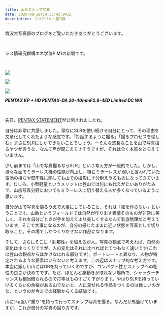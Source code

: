 ```yaml
---
title: 山岳スナップ写真
date: 2020-08-18T14:35:43.943Z
description: ブログリレー第9弾
---
```

筑波大写真部のブログをご覧いただきありがとうございます。

<br/>

シス情研究群構エネ学位P M1の新堀です。

<br/>

![](/img/山岳スナップ写真-3-.jpg)

![](/img/山岳スナップ写真-1-.jpg)

![](/img/山岳スナップ写真-2-.jpg)

***PENTAX KP + HD PENTAX-DA 20-40mmF2.8-4ED Limited DC WR***

<br/>

先日、[PENTAX STATEMENT](http://www.ricoh-imaging.co.jp/japan/brand/pentax/vision/?utm_source=rim_top_newcnt&utm_medium=textlink&utm_campaign=statement)が公開されましたね。

自分は非常に共感しました。頑なにSLRを使い続ける自分にとって、その理由を文章化してくれたような感覚です。「対話するように撮る」「撮るプロセスを愉しむ」まさにSLRにしかできないことでしょう。ーそんな悠長なことを山で写真撮るヤツが言うな、なんて声が聞こえてきそうですが、それは全く本質をとらえていません。

少し前までは「山で写真撮るならSLR」という考え方が一般的でした。しかし、様々な面でミラーレス機の性能が向上し、特にミラーレスが弱いと言われていた電池の持ちや堅牢性に関しても山での撮影に十分耐えうるものになってきています。むしろ、小型軽量というメリットは登山では何にも代えがたいありがたみで、山岳写真分野においてもミラーレスに切り替える人が多くなっているように思います。

自分が山で写真を撮るうえで大事にしていること、それは「絵を作らない」ということです。山岳というフィールドでは自然が作り出す表情そのものが非常に美しく、それを自分ごときが手を加えてより美しくするなんて到底無理だと考えています。そこで大事になるのが、自分の感じたままに近い状態を写真として切り取ること。その場でしかつくりだせない作品になります。

そして、さらにそこに「刹那性」を加えるが人。写真の観点で考えれば、自然の変化はゆっくりですが、人の変化はそれに比べればとてつもなく速いです(これは登山の観点からはかけなはれる部分です)。ポートレートと異なり、人物が特定されるような要素はいらないと考えます。この辺はスナップ的な考え方です。本当に厳しい山にはGRを持っていくのですが、コンパクト性とスナップへの相性の良さが決めてです。ただ、ほとんど身動きが取れない場所で、シャッターチャンスも相当限られるので打率はものすごく下がります。やはりSLRを持っていけるくらいの余裕がある山でないと、人に見せれる作品をつくるのは難しいのかな、というのが今までの経験からくる結論です。

山に1kg近い“重り”を持って行ってスナップ写真を撮る。なんだか馬鹿げていますが、これが自分の写真の撮り方です。